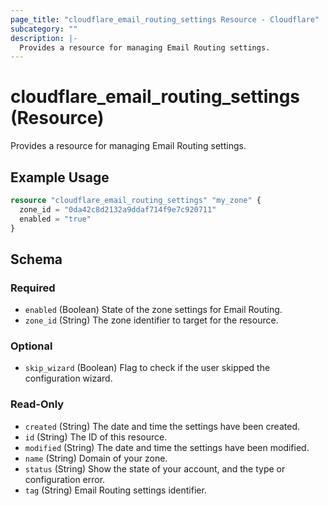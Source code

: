 ```yaml
---
page_title: "cloudflare_email_routing_settings Resource - Cloudflare"
subcategory: ""
description: |-
  Provides a resource for managing Email Routing settings.
---
```


# cloudflare_email_routing_settings (Resource)

Provides a resource for managing Email Routing settings.

## Example Usage

```terraform
resource "cloudflare_email_routing_settings" "my_zone" {
  zone_id = "0da42c8d2132a9ddaf714f9e7c920711"
  enabled = "true"
}
```
<!-- schema generated by tfplugindocs -->
## Schema

### Required

- `enabled` (Boolean) State of the zone settings for Email Routing.
- `zone_id` (String) The zone identifier to target for the resource.

### Optional

- `skip_wizard` (Boolean) Flag to check if the user skipped the configuration wizard.

### Read-Only

- `created` (String) The date and time the settings have been created.
- `id` (String) The ID of this resource.
- `modified` (String) The date and time the settings have been modified.
- `name` (String) Domain of your zone.
- `status` (String) Show the state of your account, and the type or configuration error.
- `tag` (String) Email Routing settings identifier.


